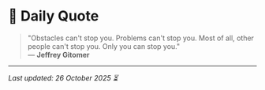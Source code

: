 # 📜 Daily Quote

> "Obstacles can't stop you. Problems can't stop you. Most of all, other people can't stop you. Only you can stop you."  
> — **Jeffrey Gitomer**

---

_Last updated: 26 October 2025 ⏳_
